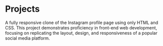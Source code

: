 # Projects
A fully responsive clone of the Instagram profile page using only HTML and CSS. This project demonstrates proficiency in front-end web development, focusing on replicating the layout, design, and responsiveness of a popular social media platform.
